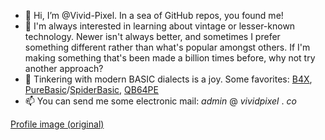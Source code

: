- 👋 Hi, I’m @Vivid-Pixel. In a sea of GitHub repos, you found me!
- 👀 I'm always interested in learning about vintage or lesser-known technology. Newer isn't always better, and sometimes I prefer something different rather than what's popular amongst others. If I'm making something that's been made a billion times before, why not try another approach?
- 🌱 Tinkering with modern BASIC dialects is a joy. Some favorites: [B4X](https://www.b4x.com), [PureBasic](https://purebasic.com)/[SpiderBasic](https://spiderbasic.com), [QB64PE](https://qb64phoenix.com)
- 📫 You can send me some electronic mail: _admin_ @ *vividpixel* . _co_

[Profile image (original)](https://www.freepik.com/premium-vector/trail-motocross-pixel-art-style_21055512.htm)
